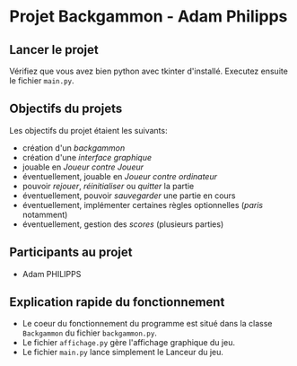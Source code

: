 # Projet Backgammon - Adam Philipps

## Lancer le projet

Vérifiez que vous avez bien python avec tkinter d'installé.
Executez ensuite le fichier `main.py`.

## Objectifs du projets

Les objectifs du projet étaient les suivants:

- création d'un _backgammon_
- création d'une _interface graphique_
- jouable en _Joueur contre Joueur_
- éventuellement, jouable en _Joueur contre ordinateur_
- pouvoir _rejouer_, _réinitialiser_ ou _quitter_ la partie
- éventuellement, pouvoir _sauvegarder_ une partie en cours
- éventuellement, implémenter certaines règles optionnelles (_paris_ notamment)
- éventuellement, gestion des _scores_ (plusieurs parties)

## Participants au projet

- Adam PHILIPPS

## Explication rapide du fonctionnement

- Le coeur du fonctionnement du programme est situé dans la classe `Backgammon` du fichier `backgammon.py`.
- Le fichier `affichage.py` gère l'affichage graphique du jeu.
- Le fichier `main.py` lance simplement le Lanceur du jeu.
